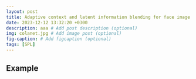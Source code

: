 ```yaml
---
layout: post
title: Adaptive context and latent information blending for face image inpainting. SPL, 2023.
date: 2023-12-12 13:32:20 +0300
description: aaa # Add post description (optional)
img: colanet.jpg # Add image post (optional)
fig-caption: # Add figcaption (optional)
tags: [SPL]
---
```

## Example

